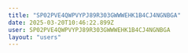 ```yaml
---
title: "SP02PVE4QWPVYPJ89R303GWWWEHK1B4CJ4NGNBGA"
date: 2025-03-20T10:46:22.899Z
user: SP02PVE4QWPVYPJ89R303GWWWEHK1B4CJ4NGNBGA
layout: "users"
---
```

    